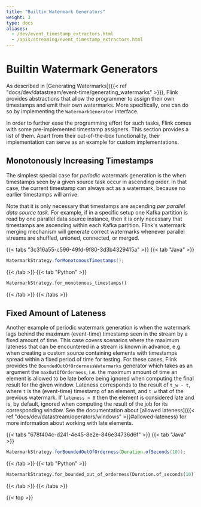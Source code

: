 ```yaml
---
title: "Builtin Watermark Generators"
weight: 3
type: docs
aliases:
  - /dev/event_timestamp_extractors.html
  - /apis/streaming/event_timestamp_extractors.html
---
```

<!--
Licensed to the Apache Software Foundation (ASF) under one
or more contributor license agreements.  See the NOTICE file
distributed with this work for additional information
regarding copyright ownership.  The ASF licenses this file
to you under the Apache License, Version 2.0 (the
"License"); you may not use this file except in compliance
with the License.  You may obtain a copy of the License at

  http://www.apache.org/licenses/LICENSE-2.0

Unless required by applicable law or agreed to in writing,
software distributed under the License is distributed on an
"AS IS" BASIS, WITHOUT WARRANTIES OR CONDITIONS OF ANY
KIND, either express or implied.  See the License for the
specific language governing permissions and limitations
under the License.
-->

# Builtin Watermark Generators

As described in [Generating Watermarks]({{< ref "docs/dev/datastream/event-time/generating_watermarks" >}}), Flink provides abstractions that
allow the programmer to assign their own timestamps and emit their own
watermarks. More specifically, one can do so by implementing the
`WatermarkGenerator` interface.

In order to further ease the programming effort for such tasks, Flink comes
with some pre-implemented timestamp assigners.  This section provides a list of
them. Apart from their out-of-the-box functionality, their implementation can
serve as an example for custom implementations.

## Monotonously Increasing Timestamps

The simplest special case for *periodic* watermark generation is the when
timestamps seen by a given source task occur in ascending order. In that case,
the current timestamp can always act as a watermark, because no earlier
timestamps will arrive.

Note that it is only necessary that timestamps are ascending *per parallel data
source task*. For example, if in a specific setup one Kafka partition is read
by one parallel data source instance, then it is only necessary that timestamps
are ascending within each Kafka partition. Flink's watermark merging mechanism
will generate correct watermarks whenever parallel streams are shuffled,
unioned, connected, or merged.

{{< tabs "3c316a55-c596-49fd-9f80-3d3b4329415a" >}}
{{< tab "Java" >}}
```java
WatermarkStrategy.forMonotonousTimestamps();
```
{{< /tab >}}
{{< tab "Python" >}}
```python
WatermarkStrategy.for_monotonous_timestamps()
```
{{< /tab >}}
{{< /tabs >}}

## Fixed Amount of Lateness

Another example of periodic watermark generation is when the watermark lags
behind the maximum (event-time) timestamp seen in the stream by a fixed amount
of time. This case covers scenarios where the maximum lateness that can be
encountered in a stream is known in advance, e.g. when creating a custom source
containing elements with timestamps spread within a fixed period of time for
testing. For these cases, Flink provides the `BoundedOutOfOrdernessWatermarks`
generator which takes as an argument the `maxOutOfOrderness`, i.e. the maximum
amount of time an element is allowed to be late before being ignored when
computing the final result for the given window. Lateness corresponds to the
result of `t_w - t`, where `t` is the (event-time) timestamp of an element, and
`t_w` that of the previous watermark.  If `lateness > 0` then the element is
considered late and is, by default, ignored when computing the result of the
job for its corresponding window. See the documentation about [allowed
lateness]({{< ref "docs/dev/datastream/operators/windows" >}}#allowed-lateness) for more information
about working with late elements.

{{< tabs "678f404c-d241-4e45-8e2e-846e34736d6f" >}}
{{< tab "Java" >}}
```java
WatermarkStrategy.forBoundedOutOfOrderness(Duration.ofSeconds(10));
```
{{< /tab >}}
{{< tab "Python" >}}
```python
WatermarkStrategy.for_bounded_out_of_orderness(Duration.of_seconds(10))
```
{{< /tab >}}
{{< /tabs >}}

{{< top >}}
